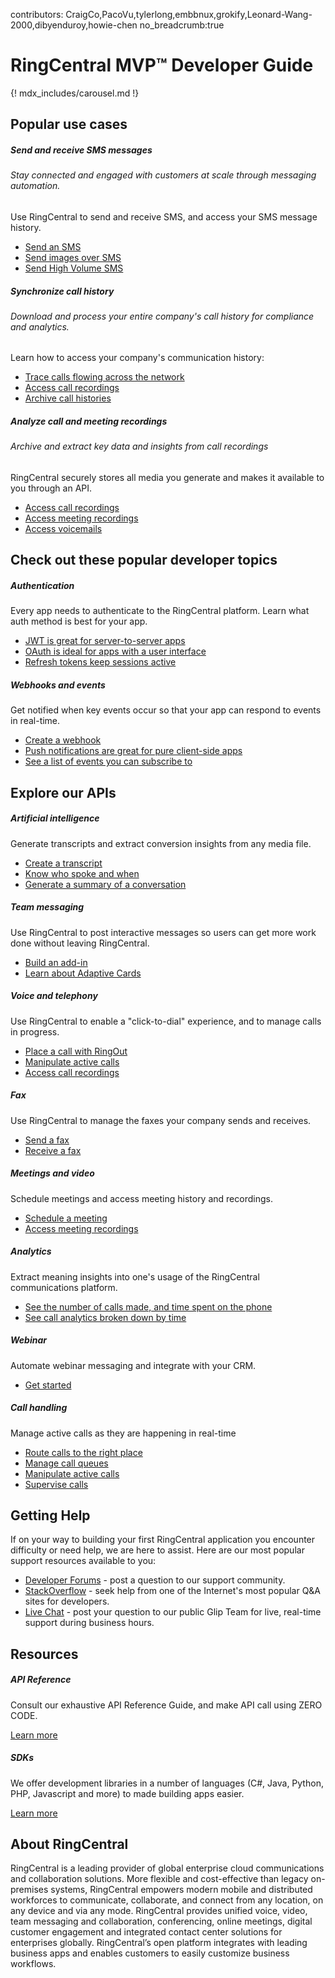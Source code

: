 contributors: CraigCo,PacoVu,tylerlong,embbnux,grokify,Leonard-Wang-2000,dibyenduroy,howie-chen
no_breadcrumb:true

<!--
!!! hint "[Join the RingCentral Video Client SDK beta](https://forms.gle/H3QxfhqAhujkktXa6)"
    The RingCentral [Video Client SDK](video/client-sdk/index.md) is a product to help developers build fully customized and branded video experiences. Quickly deploy custom branded meetings for your company, ideal for healthcare providers and educators. 
-->

# RingCentral MVP™ Developer Guide

{! mdx_includes/carousel.md !}

## Popular use cases

<div class="row row-cols-1 row-cols-md-3 mb-3">
  <div class="col">

  <div class="card bg-light bg-gradient h-100">
    <div class="card-body pt-0 pb-0">
      <h5 class="h3 card-title">Send and receive SMS messages</h5>
      <h6 class="h4 card-subtitle mt-0 mb-2">Stay connected and engaged with customers at scale through messaging automation.</h6>
      <p class="card-text">Use RingCentral to send and receive SMS, and access your SMS message history.</p>
      <ul class="pl-0 ml-4 pb-2">
        <li><a href="./messaging/sms/sending-sms/" class="card-link">Send an SMS</a></li>
        <li><a href="./messaging/sms/sending-images/" class="card-link">Send images over SMS</a></li>
        <li><a href="./messaging/sms/high-volume/sending-highvolume-sms" class="card-link">Send High Volume SMS</a></li>
      </ul>
    </div>
  </div>

  </div>
  <div class="col">

  <div class="card bg-light bg-gradient h-100">
    <div class="card-body pt-0 pb-0">
      <h5 class="h3 card-title">Synchronize call history</h5>
      <h6 class="h4 card-subtitle mt-0 mb-2">Download and process your entire company's call history for compliance and analytics.</h6>
      <p class="card-text">Learn how to access your company's communication history:</p>
      <ul class="pl-0 ml-4 pb-2">
        <li><a href="./voice/call-log/details" class="card-link">Trace calls flowing across the network</a></li>
        <li><a href="./voice/call-log/recordings" class="card-link">Access call recordings</a></li>
        <li><a href="./voice/call-log/archival" class="card-link">Archive call histories</a></li>
      </ul>
    </div>
  </div>

  </div>
  <div class="col">

  <div class="card bg-light bg-gradient h-100">
    <div class="card-body pt-0 pb-0">
      <h5 class="h3 card-title">Analyze call and meeting recordings</h5>
      <h6 class="h4 card-subtitle mt-0 mb-2">Archive and extract key data and insights from call recordings</h6>
      <p class="card-text">RingCentral securely stores all media you generate and makes it available to you through an API.</p>
      <ul class="pl-0 ml-4 pb-2">
        <li><a href="./voice/call-log/recordings/" class="card-link">Access call recordings</a></li>
        <li><a href="./video/api/meeting-history/" class="card-link">Access meeting recordings</a></li>
        <li><a href="./messaging/message-store/working-with-message-store/" class="card-link">Access voicemails</a></li>
      </ul>
    </div>
  </div>

  </div>
</div>

## Check out these popular developer topics

<div class="row row-cols-1 row-cols-md-2 mb-3">
  <div class="col">

  <div class="card h-100">
    <div class="card-body pt-0 pb-0">
      <h5 class="h5 card-title">Authentication</h5>
      <p class="card-text">Every app needs to authenticate to the RingCentral platform. Learn what auth method is best for your app.</p>
      <ul class="pl-0 ml-4">
      <li><a href="./authentication/jwt/quick-start/" class="card-link">JWT is great for server-to-server apps</a></li>
      <li><a href="./authentication/quick-start/" class="card-link">OAuth is ideal for apps with a user interface</a></li>
      <li><a href="./authentication/refresh-tokens/" class="card-link">Refresh tokens keep sessions active</a></li>
      </ul>
    </div>
  </div>

  </div>
  <div class="col">

  <div class="card h-100">
    <div class="card-body pt-0 pb-0">
      <h5 class="h5 card-title">Webhooks and events</h5>
      <p class="card-text">Get notified when key events occur so that your app can respond to events in real-time.</p>
      <ul class="pl-0 ml-4">
      <li><a href="./notifications/webhooks/creating-webhooks/" class="card-link">Create a webhook</a></li>
      <li><a href="./notifications/push-notifications/pubnub/" class="card-link">Push notifications are great for pure client-side apps</a></li>
      <li><a href="https://developers.ringcentral.com/api-reference/Account-Presence-Event" class="card-link">See a list of events you can subscribe to</a></li>
      </ul>
    </div>
  </div>

  </div>
</div>

## Explore our APIs

<div class="row row-cols-1 row-cols-md-4 mb-3">
  <div class="col">

  <div class="card h-100">
    <div class="card-body pt-0 pb-0">
      <h5 class="h5 card-title">Artificial intelligence</h5>
      <p class="card-text">Generate transcripts and extract conversion insights from any media file.</p>
      <ul class="pl-0 ml-4">
        <li><a href="./ai/speech-to-text/" class="card-link">Create a transcript</a></li>
        <li><a href="./ai/speaker-diarization/" class="card-link">Know who spoke and when</a></li>
        <li><a href="./ai/text-summary/" class="card-link">Generate a summary of a conversation</a></li>
      </ul>
    </div>
  </div>

  </div>
  <div class="col">

  <div class="card h-100">
    <div class="card-body pt-0 pb-0">
      <h5 class="h5 card-title">Team messaging</h5>
      <p class="card-text">Use RingCentral to post interactive messages so users can get more work done without leaving RingCentral.</p>
      <ul class="pl-0 ml-4">
      <li><a href="./team-messaging/add-ins/creation/" class="card-link">Build an add-in</a></li>
      <li><a href="./team-messaging/adaptive-cards/" class="card-link">Learn about Adaptive Cards</a></li>
      </ul>
    </div>
  </div>

  </div>
  <div class="col">

  <div class="card h-100">
    <div class="card-body pt-0 pb-0">
      <h5 class="h5 card-title">Voice and telephony</h5>
      <p class="card-text">Use RingCentral to enable a "click-to-dial" experience, and to manage calls in progress.</p>
      <ul class="pl-0 ml-4">
      <li><a href="./voice/ringout/" class="card-link">Place a call with RingOut</a></li>
      <li><a href="./voice/call-control/" class="card-link">Manipulate active calls</a></li>
      <li><a href="./voice/call-log/recordings/" class="card-link">Access call recordings</a></li>
      </ul>
    </div>
  </div>
  
  </div>
  <div class="col">
  
  <div class="card h-100">
    <div class="card-body pt-0 pb-0">
      <h5 class="h5 card-title">Fax</h5>
      <p class="card-text">Use RingCentral to manage the faxes your company sends and receives.</p>
      <ul class="pl-0 ml-4">
      <li><a href="./messaging/fax/sending-faxes/" class="card-link">Send a fax</a></li>
      <li><a href="./messaging/fax/receiving-faxes/" class="card-link">Receive a fax</a></li>
      </ul>
    </div>
  </div>
  
  </div>
</div>

<div class="row row-cols-1 row-cols-md-4 mb-3">
  <div class="col">

  <div class="card h-100">
    <div class="card-body pt-0 pb-0">
      <h5 class="h5 card-title">Meetings and video</h5>
      <p class="card-text">Schedule meetings and access meeting history and recordings.</p>
      <ul class="pl-0 ml-4">
      <li><a href="./meetings/quick-start/" class="card-link">Schedule a meeting</a></li>
      <li><a href="https://developers.ringcentral.com/api-reference/Meeting-Recordings/listAccountMeetingRecordings" class="card-link">Access meeting recordings</a></li>
      </ul>
    </div>
  </div>

  </div>
  <div class="col">

  <div class="card h-100">
    <div class="card-body pt-0 pb-0">
      <h5 class="h5 card-title">Analytics</h5>
      <p class="card-text">Extract meaning insights into one's usage of the RingCentral communications platform.</p>
      <ul class="pl-0 ml-4">
      <li><a href="./analytics/aggregate" class="card-link">See the number of calls made, and time spent on the phone</a></li>
      <li><a href="./analytics/timeline" class="card-link">See call analytics broken down by time</a></li>
      </ul>
    </div>
  </div>

  </div>
  <div class="col">

  <div class="card h-100">
    <div class="card-body pt-0 pb-0">
      <h5 class="h5 card-title">Webinar</h5>
      <p class="card-text">Automate webinar messaging and integrate with your CRM.</p>
      <ul class="pl-0 ml-4">
        <li><a href="./webinar/quick-start/" class="card-link">Get started</a></li>
      </ul>
    </div>
  </div>

  </div>
  <div class="col">
  
  <div class="card h-100">
    <div class="card-body pt-0 pb-0">
      <h5 class="h5 card-title">Call handling</h5>
      <p class="card-text">Manage active calls as they are happening in real-time</p>
      <ul class="pl-0 ml-4">
      <li><a href="./voice/call-routing" class="card-link">Route calls to the right place</a></li>
      <li><a href="./voice/call-routing/manual/call-queues" class="card-link">Manage call queues</a></li>
      <li><a href="./voice/call-control" class="card-link">Manipulate active calls</a></li>
      <li><a href="./voice/supervision" class="card-link">Supervise calls</a></li>
      </ul>
    </div>
  </div>
  
  </div>
</div>

## Getting Help

If on your way to building your first RingCentral application you encounter difficulty or need help, we are here to assist. Here are our most popular support resources available to you:

* [Developer Forums](https://devcommunity.ringcentral.com/) - post a question to our support community.
* [StackOverflow](http://stackoverflow.com/questions/tagged/ringcentral) - seek help from one of the Internet's most popular Q&A sites for developers.
* [Live Chat](https://developer.ringcentral.com/community.html) - post your question to our public Glip Team for live, real-time support during business hours.

## Resources

<div class="row row-cols-1 row-cols-md-2 mb-3">
  <div class="col">

  <div class="card h-100">
    <div class="card-body">
      <h5 class="h5 card-title">API Reference</h5>
      <p class="card-text">Consult our exhaustive API Reference Guide, and make API call using ZERO CODE.</p>
      <a href="https://developer.ringcentral.com/api-reference" class="btn btn-primary">Learn more</a>
    </div>
  </div>
  
  </div>
  <div class="col">
  
  <div class="card h-100">
    <div class="card-body">
      <h5 class="h5 card-title">SDKs</h5>
      <p class="card-text">We offer development libraries in a number of languages (C#, Java, Python, PHP, Javascript and more) to made building apps easier.</p>
      <a href="https://developer.ringcentral.com/library/sdks.html" class="btn btn-primary">Learn more</a>
    </div>
  </div>
  
  </div>
</div>

## About RingCentral

RingCentral is a leading provider of global enterprise cloud communications and collaboration solutions. More flexible and cost-effective than legacy on-premises systems, RingCentral empowers modern mobile and distributed workforces to communicate, collaborate, and connect from any location, on any device and via any mode. RingCentral provides unified voice, video, team messaging and collaboration, conferencing, online meetings, digital customer engagement and integrated contact center solutions for enterprises globally. RingCentral’s open platform integrates with leading business apps and enables customers to easily customize business workflows.

